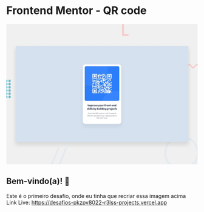# Frontend Mentor - QR code 

![Design preview for the QR code component coding challenge](./design/desktop-preview.jpg)

## Bem-vindo(a)! 👋

Este é o primeiro desafio, onde eu tinha que recriar essa imagem acima\
Link Live: https://desafios-pkzpv8022-r3lss-projects.vercel.app
